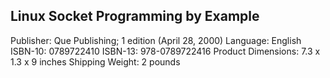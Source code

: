 Linux Socket Programming by Example
-----------------------------------

Publisher: Que Publishing; 1 edition (April 28, 2000)
Language: English
ISBN-10: 0789722410
ISBN-13: 978-0789722416
Product Dimensions: 7.3 x 1.3 x 9 inches
Shipping Weight: 2 pounds

